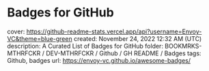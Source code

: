 # Badges for GitHub

cover: https://github-readme-stats.vercel.app/api?username=Envoy-VC&theme=blue-green
created: November 24, 2022 12:32 AM (UTC)
description: A Curated List of Badges for GitHub
folder: BOOKMRKS-MTHRFCKR / DEV-MTHRFCKR / Github / GH README / Badges
tags: Github, badges
url: https://envoy-vc.github.io/awesome-badges/